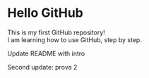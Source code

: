 # Hello GitHub

This is my first GitHub repository!  
I am learning how to use GitHub, step by step.


Update README with intro


Second update: prova 2
